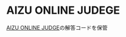 # AIZU ONLINE JUDEGE
[AIZU ONLINE JUDGE](http://judge.u-aizu.ac.jp/onlinejudge/index.jsp?lang=ja)の解答コードを保管
